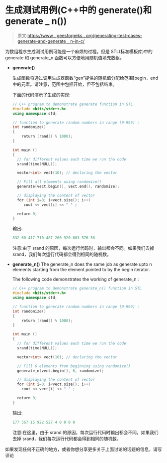 # 生成测试用例(C++中的 generate()和 generate _ n())

> 原文:[https://www . geesforgeks . org/generating-test-cases-generate-and-generate _ n-in-c/](https://www.geeksforgeeks.org/generating-test-cases-generate-and-generate_n-in-c/)

为数组程序生成测试用例可能是一个麻烦的过程。但是 STL(标准模板库)中的 generate 和 generate_n 函数可以方便地用随机值填充数组。

*   **generate()**

    生成函数将通过调用生成器函数“gen”提供的随机值分配给范围[begin，end 中的元素。请注意，范围中包括开始，但不包括结束。

    下面的代码演示了生成的实现:

    ```cpp
    // C++ program to demonstrate generate function in STL
    #include <bits/stdc++.h>     
    using namespace std;

    // function to generate random numbers in range [0-999] :
    int randomize() 
    {   
        return (rand() % 1000); 
    }

    int main () 
    {
      // for different values each time we run the code
      srand(time(NULL)); 

      vector<int> vect(10); // declaring the vector

      // Fill all elements using randomize()
      generate(vect.begin(), vect.end(), randomize);

      // displaying the content of vector
      for (int i=0; i<vect.size(); i++)
         cout << vect[i] << " " ;

      return 0;
    }
    ```

    输出:

    ```cpp
    832 60 417 710 487 260 920 803 576 58

    ```

    注意:由于 srand 的原因，每次运行代码时，输出都会不同。如果我们去掉 srand，我们每次运行代码都会得到相同的随机数。

*   **generate_n()**
    The generate_n does the same job as generate upto n elements starting from the element pointed to by the begin iterator.

    The following code demonstrates the working of generate_n :

    ```cpp
    // C++ program to demonstrate generate_n() function in STL
    #include <bits/stdc++.h>    
    using namespace std;

    // function to generate random numbers in range [0-999] :
    int randomize() 
    {   
        return (rand() % 1000); 
    }

    int main () 
    {
      // for different values each time we run the code 
      srand(time(NULL)); 

      vector<int> vect(10); // declaring the vector

      // Fill 6 elements from beginning using randomize()
      generate_n(vect.begin(), 6, randomize);

      // displaying the content of vector
      for (int i=0; i<vect.size(); i++)
        cout << vect[i] << " " ;

      return 0;
    }
    ```

    输出:

    ```cpp
    177 567 15 922 527 4 0 0 0 0

    ```

    注意:在这里，由于 srand 的原因，每次运行代码时输出都会不同。如果我们去掉 srand，我们每次运行代码都会得到相同的随机数。

如果发现任何不正确的地方，或者你想分享更多关于上面讨论的话题的信息，请写评论